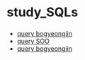 
# study_SQLs 
###
- [query bogyeongjin](./bogyeongjin/w3schools/where_in_subquery.sql)
- [query SOO](./SOO/where_in_subquery.sql)
- [query bogyeongjin](./bogyeongjin/w3schools/where_and_not.sql)